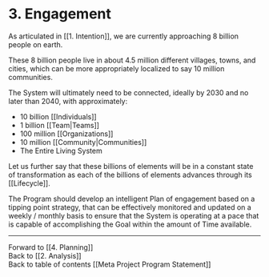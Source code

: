 # 3. Engagement
As articulated in [[1. Intention]], we are currently approaching 8 billion people on earth. 

These 8 billion people live in about 4.5 million different villages, towns, and cities, which can be more appropriately localized to say 10 million communities. 

The System will ultimately need to be connected, ideally by 2030 and no later than 2040, with approximately: 

- 10 billion [[Individuals]]    
- 1 billion [[Team|Teams]]  
- 100 million [[Organizations]]  
- 10 million [[Community|Communities]]  
- The Entire Living System  

Let us further say that these billions of elements will be in a constant state of transformation as each of the billions of elements advances through its [[Lifecycle]]. 

The Program should develop an intelligent Plan of engagement based on a tipping point strategy, that can be effectively monitored and updated on a weekly / monthly basis to ensure that the System is operating at a pace that is capable of accomplishing the Goal within the amount of Time available. 

___

Forward to [[4. Planning]]  
Back to [[2. Analysis]]  
Back to table of contents [[Meta Project Program Statement]]  

